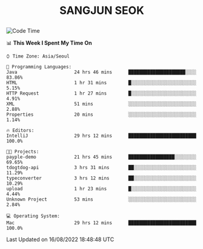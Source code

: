 <h1>
 <p align="center">
   SANGJUN SEOK
 </p>
</h1>

<!--START_SECTION:waka-->
![Code Time](http://img.shields.io/badge/Code%20Time-0%20secs-blue)

📊 **This Week I Spent My Time On** 

```text
⌚︎ Time Zone: Asia/Seoul

💬 Programming Languages: 
Java                     24 hrs 46 mins      █████████████████████░░░░   83.86% 
HTML                     1 hr 31 mins        █░░░░░░░░░░░░░░░░░░░░░░░░   5.15% 
HTTP Request             1 hr 27 mins        █░░░░░░░░░░░░░░░░░░░░░░░░   4.91% 
XML                      51 mins             ░░░░░░░░░░░░░░░░░░░░░░░░░   2.88% 
Properties               20 mins             ░░░░░░░░░░░░░░░░░░░░░░░░░   1.14%

🔥 Editors: 
IntelliJ                 29 hrs 12 mins      █████████████████████████   100.0%

🐱‍💻 Projects: 
payple-demo              21 hrs 45 mins      █████████████████░░░░░░░░   69.65% 
tdogtdog-api             3 hrs 31 mins       ██░░░░░░░░░░░░░░░░░░░░░░░   11.29% 
typeconverter            3 hrs 12 mins       ██░░░░░░░░░░░░░░░░░░░░░░░   10.29% 
upload                   1 hr 23 mins        █░░░░░░░░░░░░░░░░░░░░░░░░   4.44% 
Unknown Project          53 mins             ░░░░░░░░░░░░░░░░░░░░░░░░░   2.84%

💻 Operating System: 
Mac                      29 hrs 12 mins      █████████████████████████   100.0%

```


 Last Updated on 16/08/2022 18:48:48 UTC
<!--END_SECTION:waka-->
